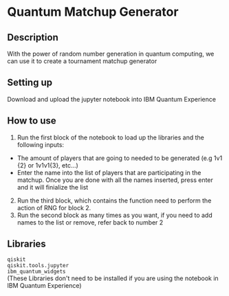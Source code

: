 # Quantum Matchup Generator
## Description
With the power of random number generation in quantum computing, we can use it to create a tournament matchup generator
## Setting up
Download and upload the jupyter notebook into IBM Quantum Experience
## How to use
1. Run the first block of the notebook to load up the libraries and the following inputs:
  * The amount of players that are going to needed to be generated (e.g 1v1 {2} or 1v1v1{3}, etc...)
  * Enter the name into the list of players that are participating in the matchup. Once you are done with all the names inserted, press enter and it will finialize the list
2. Run the third block, which contains the function need to perform the action of RNG for block 2.
3. Run the second block as many times as you want, if you need to add names to the list or remove, refer back to number 2
## Libraries
 ``` qiskit ```<br>
 ``` qiskit.tools.jupyter ```<br>
 ``` ibm_quantum_widgets ```
<br>(These Libraries don't need to be installed if you are using the notebook in IBM Quantum Experience)
